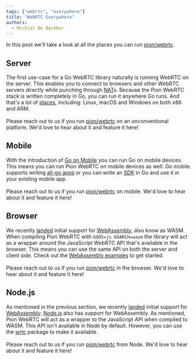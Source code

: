```yaml
---
tags: ["webrtc", "everywhere"]
title: "WebRTC Everywhere"
authors:
  - Michiel De Backker
---
```


In this post we'll take a look at all the places you can run [pion/webrtc](https://github.com/pion/webrtc).

## Server
The first use-case for a Go WebRTC library naturally is running WebRTC on the server. This enables you to connect to browsers and other WebRTC servers directly while punching through [NAT](../webrtc-intro#network-address-translation)s. Because the Pion WebRTC stack is written completely in Go, you can run it anywhere Go runs. And that's a lot of [places](https://golang.org/doc/install#requirements), including: Linux, macOS and Windows on both x86 and ARM.
<br><br>
Please reach out to us if you run [pion/webrtc](https://github.com/pion/webrtc) on an unconventional platform. We'd love to hear about it and feature it here!

## Mobile
With the introduction of [Go on Mobile](https://github.com/golang/mobile) you can run Go on mobile devices. This means you can run Pion WebRTC on mobile devices as well. Go mobile supports writing [all-go apps](https://godoc.org/golang.org/x/mobile/app) or you can write an [SDK](https://godoc.org/golang.org/x/mobile/cmd/gobind) in Go and use it in your existing mobile app.
<br><br>
Please reach out to us if you run [pion/webrtc](https://github.com/pion/webrtc) on mobile. We'd love to hear about it and feature it here!

## Browser
We recently [landed](https://github.com/pion/webrtc/pull/479) initial support for [WebAssembly](https://webassembly.org/), also know as WASM. When compiling Pion WebRTC with `GOOS=js GOARCH=wasm` the library will act as a wrapper around the JavaScript WebRTC API that's available in the browser. This means you can use the same API on both the server and client side. Check out the [WebAssembly examples](https://github.com/pion/webrtc/tree/master/examples#webassembly) to get started.
<br><br>
Please reach out to us if you run [pion/webrtc](https://github.com/pion/webrtc) in the browser. We'd love to hear about it and feature it here!

## Node.js
As mentioned in the previous section, we recently [landed](https://github.com/pion/webrtc/pull/479) initial support for [WebAssembly](https://webassembly.org/). [Node.js](https://nodejs.org/en/) also has support for WebAssembly. As mentioned, Pion WebRTC will act as a wrapper to the JavaScript API when compiled to WASM. This API isn't available in Node by default. However, you can use the [wrtc](https://www.npmjs.com/package/wrtc) package to make it available.
<br><br>
Please reach out to us if you run [pion/webrtc](https://github.com/pion/webrtc) from Node. We'd love to hear about it and feature it here!
